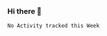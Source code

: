 ### Hi there 👋

<!--
**vivavv/vivavv** is a ✨ _special_ ✨ repository because its `README.md` (this file) appears on your GitHub profile.

![](https://media.giphy.com/media/fngeQvy995JpJhoMgz/giphy.gif)

Here are some ideas to get you started:

- 🔭 I’m currently working on ...
- 🌱 I’m currently learning ...
- 👯 I’m looking to collaborate on ...
- 🤔 I’m looking for help with ...
- 💬 Ask me about ...
- 📫 How to reach me: ...
- 😄 Pronouns: ...
- ⚡ Fun fact: ...
-->
<!--START_SECTION:waka-->
```text
No Activity tracked this Week
```
<!--END_SECTION:waka-->
